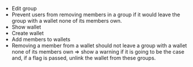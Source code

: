 * Edit group
* Prevent users from removing members in a group if it would leave the group with a wallet none of its members own.
* Show wallet
* Create wallet
* Add members to wallets
* Removing a member from a wallet should not leave a group with a wallet none of its members own => show a warning if it is going to be the case and, if a flag is passed, unlink the wallet from these groups.
